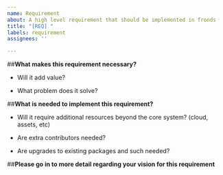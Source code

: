 ```yaml
---
name: Requirement
about: A high level requirement that should be implemented in fronds
title: "[REQ] "
labels: requirement
assignees: ''

---
```


##**What makes this requirement necessary?**

- Will it add value?

- What problem does it solve?

##**What is needed to implement this requirement?**

- Will it require additional resources beyond the core system? (cloud, assets, etc)

- Are extra contributors needed?

- Are upgrades to existing packages and such needed?

##**Please go in to more detail regarding your vision for this requirement**
